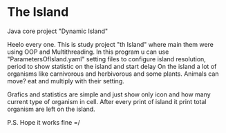 # The Island
Java core project "Dynamic Island"


Heelo every one.
This is study project "th Island" where main them were using OOP and Multithreading. 
In this program u can use "ParametersOfIsland.yaml" setting files to configure island resolution, period to show statistic on the island and start delay 
On the island a lot of organisms like carnivorous and herbivorous and some plants. Animals can move? eat and multiply with their setting.

Grafics and statistics are simple and just show only icon and how many current type of organism in cell. 
After every print of island it print total organism are left on the island.

P.S. Hope it works fine =/
